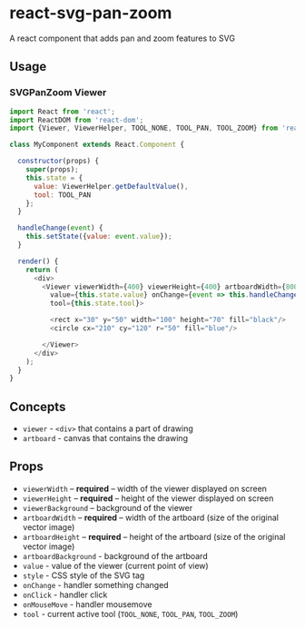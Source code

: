 # react-svg-pan-zoom
A react component that adds pan and zoom features to SVG

## Usage

### SVGPanZoom Viewer

```js
import React from 'react';
import ReactDOM from 'react-dom';
import {Viewer, ViewerHelper, TOOL_NONE, TOOL_PAN, TOOL_ZOOM} from 'react-svg-pan-zoom';

class MyComponent extends React.Component {

  constructor(props) {
    super(props);
    this.state = {
      value: ViewerHelper.getDefaultValue(),
      tool: TOOL_PAN
    };
  }

  handleChange(event) {
    this.setState({value: event.value});
  }

  render() {
    return (
      <div>
        <Viewer viewerWidth={400} viewerHeight={400} artboardWidth={800} artboardHeight={800}
          value={this.state.value} onChange={event => this.handleChange(event)}
          tool={this.state.tool}>

          <rect x="30" y="50" width="100" height="70" fill="black"/>
          <circle cx="210" cy="120" r="50" fill="blue"/>

        </Viewer>
      </div>
    );
  }
}
```
## Concepts
  - `viewer` - `<div>` that contains a part of drawing
  - `artboard` - canvas that contains the drawing

## Props

  - `viewerWidth` – **required** – width of the viewer displayed on screen
  - `viewerHeight` – **required** – height of the viewer displayed on screen
  - `viewerBackground` – background of the viewer
  - `artboardWidth` – **required** – width of the artboard (size of the original vector image)
  - `artboardHeight` – **required** – height of the artboard (size of the original vector image)
  - `artboardBackground` - background of the artboard
  - `value` - value of the viewer (current point of view)
  - `style` - CSS style of the SVG tag
  - `onChange` - handler something changed
  - `onClick` - handler click
  - `onMouseMove` - handler mousemove
  - `tool` - current active tool (`TOOL_NONE`, `TOOL_PAN`, `TOOL_ZOOM`)
